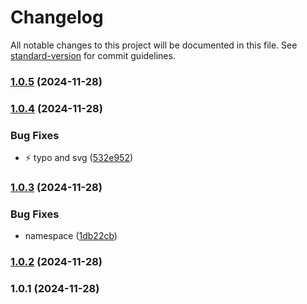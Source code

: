 # Changelog

All notable changes to this project will be documented in this file. See [standard-version](https://github.com/conventional-changelog/standard-version) for commit guidelines.

### [1.0.5](https://github.com/HayoDev/about-us/compare/v1.0.4...v1.0.5) (2024-11-28)

### [1.0.4](https://github.com/HayoDev/about-us/compare/v1.0.3...v1.0.4) (2024-11-28)


### Bug Fixes

* :zap: typo and svg ([532e952](https://github.com/HayoDev/about-us/commit/532e95293a3810db87f7b42322f8a3d311374c92))

### [1.0.3](https://github.com/HayoDev/about-us/compare/v1.0.2...v1.0.3) (2024-11-28)


### Bug Fixes

* namespace ([1db22cb](https://github.com/HayoDev/about-us/commit/1db22cbd96f5916af64370d6836b905d6cf07946))

### [1.0.2](https://github.com/HayoDev/about-us/compare/v1.0.1...v1.0.2) (2024-11-28)

### 1.0.1 (2024-11-28)
